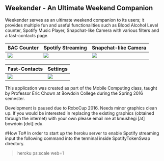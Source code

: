 ## Weekender  - An Ultimate Weekend Companion ##

Weekender serves as an ultimate weekend companion to its users; it provides multiple fun and useful functionalities such as Blood Alcohol Level counter, Spotify Music Player, Snapchat-like Camera with various filters and a fast-contacts page.

BAC Counter                   | Spotify Streaming         | Snapchat-like Camera 
-----------------------       | -----------------         | -------------------- 
![](http://i.imgur.com/jMhrRfj.png) | ![](http://i.imgur.com/XHw3NAi.png)| ![](http://i.imgur.com/n2cqZsF.png)


Fast-Contacts     | Settings          |
----------------  | ----------------  |
![](http://i.imgur.com/jMhrRfj.png) | ![](http://i.imgur.com/NEyrUJ2.png)


This application was created as part of the Mobile Computing class, taught by Professor Eric Chown at Bowdoin College during the Spring 2016 semester.

Development is paused due to RoboCup 2016. Needs minor graphics clean up. If you would be interested in replacing the existing graphics (obtained through the internet) with your own please email me at kmushegi [at] bowdoin [dot] edu.

#How To#
In order to start up the  heroku server to enable Spotify streaming input the following command into the terminal inside SpotifyTokenSwap directory.
> heroku ps:scale web=1
